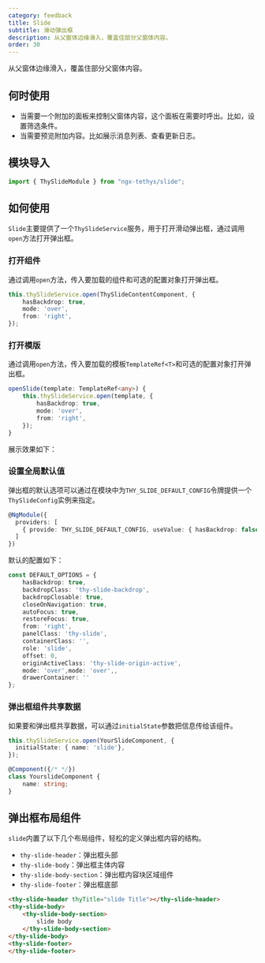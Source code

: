 ```yaml
---
category: feedback
title: Slide
subtitle: 滑动弹出框
description: 从父窗体边缘滑入，覆盖住部分父窗体内容。
order: 30
---
```


<alert>从父窗体边缘滑入，覆盖住部分父窗体内容。</alert>

## 何时使用

- 当需要一个附加的面板来控制父窗体内容，这个面板在需要时呼出。比如，设置筛选条件。
- 当需要预览附加内容。比如展示消息列表、查看更新日志。

## 模块导入
```ts
import { ThySlideModule } from "ngx-tethys/slide";
```

## 如何使用

`Slide`主要提供了一个`ThySlideService`服务，用于打开滑动弹出框，通过调用`open`方法打开弹出框。

### 打开组件
通过调用`open`方法，传入要加载的组件和可选的配置对象打开弹出框。

```ts
this.thySlideService.open(ThySlideContentComponent, {
    hasBackdrop: true,
    mode: 'over',
    from: 'right',
});
```

### 打开模版

通过调用`open`方法，传入要加载的模板`TemplateRef<T>`和可选的配置对象打开弹出框。

```ts
openSlide(template: TemplateRef<any>) {
    this.thySlideService.open(template, {
        hasBackdrop: true,
        mode: 'over',
        from: 'right',
    });
}
```

展示效果如下：
<example name="thy-slide-basic-example" />

### 设置全局默认值

弹出框的默认选项可以通过在模块中为`THY_SLIDE_DEFAULT_CONFIG`令牌提供一个`ThySlideConfig`实例来指定。

```ts
@NgModule({
  providers: [
    { provide: THY_SLIDE_DEFAULT_CONFIG, useValue: { hasBackdrop: false }}
  ]
})
```
默认的配置如下：
```ts
const DEFAULT_OPTIONS = {
    hasBackdrop: true,
    backdropClass: 'thy-slide-backdrop',
    backdropClosable: true,
    closeOnNavigation: true,
    autoFocus: true,
    restoreFocus: true,
    from: 'right',
    panelClass: 'thy-slide',
    containerClass: '',
    role: 'slide',
    offset: 0,
    originActiveClass: 'thy-slide-origin-active',
    mode: 'over',mode: 'over',,
    drawerContainer: ''
};
```

### 弹出框组件共享数据
如果要和弹出框共享数据，可以通过`initialState`参数把信息传给该组件。

```ts
this.thySlideService.open(YourSlideComponent, {
  initialState: { name: 'slide'},
});

@Component({/* */})
class YourslideComponent {
    name: string;
}
```

## 弹出框布局组件

`slide`内置了以下几个布局组件，轻松的定义弹出框内容的结构。
- `thy-slide-header`：弹出框头部 
- `thy-slide-body`：弹出框主体内容
- `thy-slide-body-section`：弹出框内容块区域组件
- `thy-slide-footer`：弹出框底部

```html
<thy-slide-header thyTitle="slide Title"></thy-slide-header>
<thy-slide-body>
    <thy-slide-body-section>
        slide body
    </thy-slide-body-section>
</thy-slide-body>
<thy-slide-footer>
</thy-slide-footer>
```



